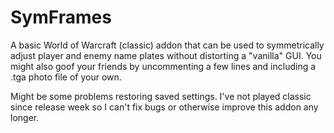 # SymFrames
A basic World of Warcraft (classic) addon that can be used to symmetrically adjust player
and enemy name plates without distorting a "vanilla" GUI. You might also goof your friends by uncommenting a few lines and including a .tga photo file of your own.

Might be some problems restoring saved settings. I've not played classic since release week so I can't fix bugs or otherwise improve this addon any longer.
